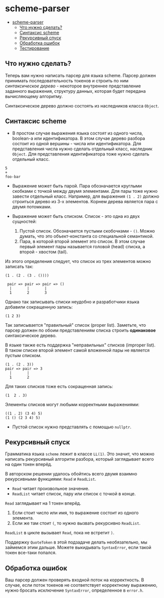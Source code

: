 # scheme-parser
- [scheme-parser](#scheme-parser)
  - [Что нужно сделать?](#что-нужно-сделать)
  - [Синтаксис scheme](#синтаксис-scheme)
  - [Рекурсивный спуск](#рекурсивный-спуск)
  - [Обработка ошибок](#обработка-ошибок)
  - [Тестирование](#тестирование)

## Что нужно сделать?

Теперь вам нужно написать парсер для языка scheme. Парсер должен принимать последовательность токенов и строить по ним *синтаксическое дерево* - некоторое внутреннее представление заданного выражения, структуру данных, которая будет передана вычисляющему алгоритму.

Синтаксическое дерево должно состоять из наследников класса `Object`.

## Синтаксис scheme

* В простом случае выражения языка состоят из одного числа, boolean-а или идентификатора. В этом случае дерево разбора состоит из одной вершины - числа или идентификатора. Для представления числа нужно сделать отдельный класс, наследник `Object`. Для представления идентификатора тоже нужно сделать отдельный класс.

```
5
+
foo-bar
```

* Выражение может быть парой. Пара обозначается круглыми скобками с точкой между двумя элементами. Для пары тоже нужно завести отдельный класс. Например, для выражения `(1 . 2)` должно строиться дерево из 3-х элементов. Корнем дерева является пара с двумя потомками.

* Выражение может быть списком. Список - это одна из двух сущностей:

    1. Пустой список. Обозначается пустыми скобочками - `()`. Можно думать, что это объект-константа со специальной
       семантикой.
    2. Пара, в которой второй элемент это список. В этом случае первый элемент пары называется головой (head) списка, а
       второй - хвостом (tail).

Из этого определения следует, что список из трех элементов можно записать так:

```
(1 . (2 . (3 . ())))

 pair => pair => pair => ()
  |       |       |
  1       2       3
```

Однако так записывать списки неудобно и разработчики языка добавили сокращенную запись:

```
(1 2 3)
```

Так записывается "правильный" список (proper list). Заметьте, что парсер должен по обоим представлениям списка строить **одинаковое** синтаксическое дерево.

В языке также есть поддержка "неправильных" списков (improper list). В таком списке второй элемент самой вложенной пары не является пустым списком.

```
(1 . (2 . 3))
pair => pair => 3
  |       |
  1       2
```

Для таких списков тоже есть сокращенная запись:

```
(1  2 . 3)
```

Элементы списков могут любыми корректными выражениями:

```
((1 . 2) (3 4) 5)
(1 () (2 3 4) 5)
```

* Пустой список нужно представлять с помощью `nullptr`.

## Рекурсивный спуск

Грамматика языка `scheme` лежит в классе `LL(1)`. Это значит, что можно написать рекурсивный алгоритм разбора, который заглядывает всего на один токен вперёд.

В авторском решении удалось обойтись всего двумя взаимно рекурсивными функциями: `Read` и `ReadList`.

- `Read` читает произвольное значение.
- `ReadList` читает список, пару или список с точкой в конце.

`Read` заглядывает на 1 токен вперёд.

1. Если стоит число или имя, то выражение состоит из одного элемента.
2. Если же там стоит `(`, то нужно вызвать рекурсивно `ReadList`.

`ReadList` в цикле вызывает `Read`, пока не встретит `)`.

Поддержку `QuoteToken` в этой подзадаче делать необязательно, мы займемся этим дальше. Можете выкидывать `SyntaxError`, если такой токен все-таки попался.

## Обработка ошибок

Ваш парсер должен проверять входной поток на корректность. В случае, если поток токенов не соответствует корректному выражению, нужно бросать исключение `SyntaxError`, определенное в `error.h`.
